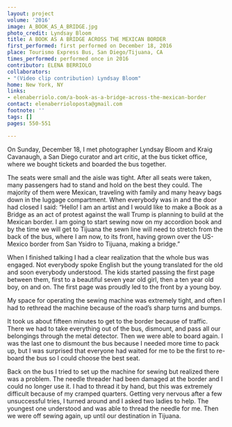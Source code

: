 ```yaml
---
layout: project
volume: '2016'
image: A_BOOK_AS_A_BRIDGE.jpg
photo_credit: Lyndsay Bloom
title: A BOOK AS A BRIDGE ACROSS THE MEXICAN BORDER
first_performed: first performed on December 18, 2016
place: Tourismo Express Bus, San Diego/Tijuana, CA
times_performed: performed once in 2016
contributor: ELENA BERRIOLO
collaborators:
- "(Video clip contribution) Lyndsay Bloom"
home: New York, NY
links:
- elenaberriolo.com/a-book-as-a-bridge-across-the-mexican-border
contact: elenaberrioloposta@gmail.com
footnote: ''
tags: []
pages: 550-551

---
```


On Sunday, December 18, I met photographer Lyndsay Bloom and Kraig Cavanaugh, a San Diego curator and art critic, at the bus ticket office, where we bought tickets and boarded the bus together.

The seats were small and the aisle was tight. After all seats were taken, many passengers had to stand and hold on the best they could. The majority of them were Mexican, traveling with family and many heavy bags down in the luggage compartment. When everybody was in and the door had closed I said: “Hello! I am an artist and I would like to make a Book as a Bridge as an act of protest against the wall Trump is planning to build at the Mexican border. I am going to start sewing now on my accordion book and by the time we will get to Tijuana the sewn line will need to stretch from the back of the bus, where I am now, to its front, having grown over the US-Mexico border from San Ysidro to Tijuana, making a bridge.”

When I finished talking I had a clear realization that the whole bus was engaged. Not everybody spoke English but the young translated for the old and soon everybody understood. The kids started passing the first page between them, first to a beautiful seven year old girl, then a ten year old boy, on and on. The first page was proudly led to the front by a young boy.

My space for operating the sewing machine was extremely tight, and often I had to rethread the machine because of the road’s sharp turns and bumps.

It took us about fifteen minutes to get to the border because of traffic. There we had to take everything out of the bus, dismount, and pass all our belongings through the metal detector. Then we were able to board again. I was the last one to dismount the bus because I needed more time to pack up, but I was surprised that everyone had waited for me to be the first to re-board the bus so I could choose the best seat.

Back on the bus I tried to set up the machine for sewing but realized there was a problem. The needle threader had been damaged at the border and I could no longer use it. I had to thread it by hand, but this was extremely difficult because of my cramped quarters. Getting very nervous after a few unsuccessful tries, I turned around and I asked two ladies to help. The youngest one understood and was able to thread the needle for me. Then we were off sewing again, up until our destination in Tijuana.
